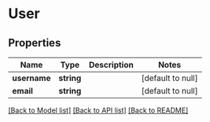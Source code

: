 # User

## Properties
Name | Type | Description | Notes
------------ | ------------- | ------------- | -------------
**username** | **string** |  | [default to null]
**email** | **string** |  | [default to null]

[[Back to Model list]](../README.md#documentation-for-models) [[Back to API list]](../README.md#documentation-for-api-endpoints) [[Back to README]](../README.md)


